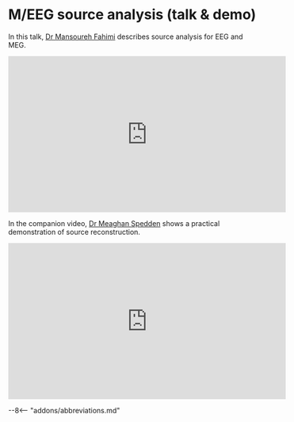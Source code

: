 # M/EEG source analysis (talk & demo)

In this talk, [Dr Mansoureh Fahimi](https://profiles.ucl.ac.uk/87018-mansoureh-fahimi-hnazaee) describes source analysis for EEG and MEG.

<iframe width="560" height="315" src="https://www.youtube.com/embed/R1elEBRbwE0?si=IwQbM07cLwkIj-YV" title="YouTube video player" frameborder="0" allow="accelerometer; autoplay; clipboard-write; encrypted-media; gyroscope; picture-in-picture; web-share" referrerpolicy="strict-origin-when-cross-origin" allowfullscreen></iframe>

In the companion video, [Dr Meaghan Spedden](https://scholar.google.com/citations?user=5B41AG0AAAAJ&hl=da) shows a practical demonstration of source reconstruction.

<iframe width="560" height="315" src="https://www.youtube.com/embed/ssmmhfHmWA8?si=rYnlj7-PglpG9Ukv" title="YouTube video player" frameborder="0" allow="accelerometer; autoplay; clipboard-write; encrypted-media; gyroscope; picture-in-picture; web-share" referrerpolicy="strict-origin-when-cross-origin" allowfullscreen></iframe>

--8<-- "addons/abbreviations.md"